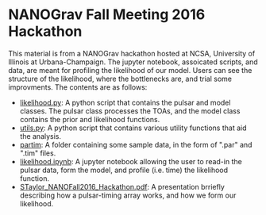 # NANOGrav Fall Meeting 2016 Hackathon

This material is from a NANOGrav hackathon hosted at NCSA, University of Illinois at Urbana-Champaign. The jupyter notebook, assoicated scripts, and data, are meant for profiling the likelihood of our model. Users can see the structure of the likelihood, where the bottlenecks are, and trial some improvments. The contents are as follows:

* [likelihood.py](https://github.com/nanograv/pulsar_timing_school/blob/master/materials/nano_fall2016_hackathon/likelihood.py): A python script that contains the pulsar and model classes. The pulsar class processes the TOAs, and the model class contains the prior and likelihood functions.
* [utils.py](https://github.com/nanograv/pulsar_timing_school/blob/master/materials/nano_fall2016_hackathon/utils.py): A python script that contains various utility functions that aid the analysis.
* [partim](https://github.com/nanograv/pulsar_timing_school/blob/master/materials/nano_fall2016_hackathon/partim): A folder containing some sample data, in the form of ".par" and ".tim" files.
* [likelihood.ipynb](https://github.com/nanograv/pulsar_timing_school/blob/master/materials/nano_fall2016_hackathon/likelihood.ipynb): A jupyter notebook allowing the user to read-in the pulsar data, form the model, and profile (i.e. time) the likelihood function.
* [STaylor_NANOFall2016_Hackathon.pdf](https://github.com/nanograv/pulsar_timing_school/blob/master/materials/nano_fall2016_hackathon/STaylor_NANOFall2016_Hackathon.pdf): A presentation brriefly describing how a pulsar-timing array works, and how we form our likelihood.
